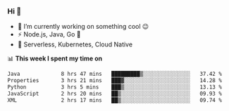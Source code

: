 ### Hi 👋

<!--
**nodejh/nodejh** is a ✨ _special_ ✨ repository because its `README.md` (this file) appears on your GitHub profile.

Here are some ideas to get you started:

- 🔭 I’m currently working on ...
- 🌱 I’m currently learning ...
- 👯 I’m looking to collaborate on ...
- 🤔 I’m looking for help with ...
- 💬 Ask me about ...
- 📫 How to reach me: ...
- 😄 Pronouns: ...
- ⚡ Fun fact: ...
-->

- 🔭 I’m currently working on something cool :wink:
- ⚡ Node.js, Java, Go :thought_balloon:
- 🤖 Serverless, Kubernetes, Cloud Native

📊 **This week I spent my time on**

<!--START_SECTION:waka-->

```txt
Java             8 hrs 47 mins   █████████▒░░░░░░░░░░░░░░░   37.42 %
Properties       3 hrs 21 mins   ███▓░░░░░░░░░░░░░░░░░░░░░   14.28 %
Python           3 hrs 5 mins    ███▒░░░░░░░░░░░░░░░░░░░░░   13.13 %
JavaScript       2 hrs 20 mins   ██▒░░░░░░░░░░░░░░░░░░░░░░   09.93 %
XML              2 hrs 17 mins   ██▒░░░░░░░░░░░░░░░░░░░░░░   09.74 %
```

<!--END_SECTION:waka-->


<!--
:traffic_light: **Visitors**

![visitors](https://visitor-badge.glitch.me/badge?page_id=nodejh.nodejh)
-->
